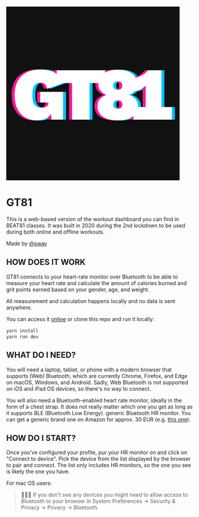 ![GT81 logo](./public/images/logo.png)

# GT81

This is a web-based version of the workout dashboard you can find in BEAT81 classes. It was built in 2020 during the 2nd lockdown to be used during both online and offline workouts.

Made by [@sway](https://honza.xyz)

## HOW DOES IT WORK

GT81 connects to your heart-rate monitor over Bluetooth to be able to measure your heart rate and calculate the amount of calories burned and grit points earned based on your gender, age, and weight.

All measurement and calculation happens locally and no data is sent anywhere.

You can access it [online](https://gt81.honza.xyz) or clone this repo and run it locally:

```
yarn install
yarn run dev
```

## WHAT DO I NEED?

You will need a laptop, tablet, or phone with a modern browser that supports (Web) Bluetooth, which are currently Chrome, Firefox, and Edge on macOS, Windows, and Android. Sadly, Web Bluetooth is not supported on iOS and iPad OS devices, so there's no way to connect.

You will also need a Bluetooth-enabled heart rate monitor, ideally in the form of a chest strap. It does not really matter which one you get as long as it supports BLE (Bluetooth Low Energy). generic Bluetooth HR monitor. You can get a generic brand one on Amazon for approx. 30 EUR (e.g. [this one](https://www.amazon.de/-/en/Heartbeat-Bluetooth-Runtastic-Endomtom-Monitor/dp/B07DRKYZKM/)).

## HOW DO I START?

Once you've configured your profile, pur your HR monitor on and click on "Connect to device". Pick the device from the list displayed by the browser to pair and connect. The list only includes HR monitors, so the one you see is likely the one you have.

For mac OS users:

> 💁🏻‍♀️ If you don't see any devices you might need to allow access to Bluetooth to your browser in System Preferences → Security & Privacy → Privacy → Bluetooth.
